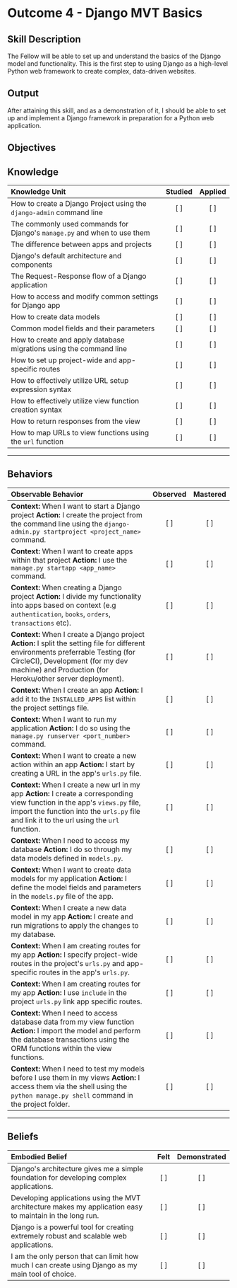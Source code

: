 # Outcome 4 - Django MVT Basics

**Skill Description**
----------
The Fellow will be able to set up and understand the basics of the Django model and functionality. This is the first step to using Django as a high-level Python web framework to create complex, data-driven websites.



**Output**
----------
After attaining this skill, and as a demonstration of it, I should be able to set up and implement a Django framework in preparation for a Python web application. 


**Objectives**
----------
## **Knowledge**


| Knowledge Unit   |      Studied      | Applied |
|:-------------|:------------------:|:--------:|
| How to create a Django Project using the `django-admin` command line | [ ] | [ ] |
| The commonly used commands for Django's `manage.py` and when to use them | [ ] | [ ] |
| The difference between apps and projects | [ ] | [ ] |
| Django's default architecture and components | [ ] | [ ] |
| The Request-Response flow of a Django application | [ ] | [ ] |
| How to access and modify common settings for Django app | [ ] | [ ] |
| How to create data models | [ ] | [ ] |
| Common model fields and their parameters | [ ] | [ ] |
| How to create and apply database migrations using the command line | [ ] | [ ] |
| How to set up project-wide and app-specific routes | [ ] | [ ] |
| How to effectively utilize URL setup expression syntax | [ ] | [ ] |
| How to effectively utilize view function creation syntax | [ ] | [ ] |
| How to return responses from the view | [ ] | [ ] |
| How to map URLs to view functions using the `url` function | [ ] | [ ] |


----------


## **Behaviors**

| Observable Behavior   |      Observed      | Mastered |
|:-------------|:------------------:|:--------:|
| **Context:** When I want to start a Django project **Action:** I create the project from the command line using the `django-admin.py startproject <project_name>` command. | [ ] | [ ] |
| **Context:** When I want to create apps within that project **Action:** I use the `manage.py startapp <app_name>` command. | [ ] | [ ] |
| **Context:** When creating a Django project **Action:** I divide my functionality into apps based on context (e.g `authentication`, `books`, `orders`, `transactions` etc). | [ ] | [ ] |
| **Context:** When I create a Django project **Action:** I split the setting file for different environments preferrable Testing (for CircleCI), Development (for my dev machine) and Production (for Heroku/other server deployment). | [ ] | [ ] |
| **Context:** When I create an app **Action:** I add it to the `INSTALLED_APPS` list within the project settings file. | [ ] | [ ] |
| **Context:** When I want to run my application **Action:** I do so using the `manage.py runserver <port_number>` command. | [ ] | [ ] |
| **Context:** When I want to create a new action within an app **Action:** I start by creating a URL in the app's `urls.py` file. | [ ] | [ ] |
| **Context:** When I create a new url in my app **Action:** I create a corresponding view function in the app's `views.py` file, import the function into the `urls.py` file and link it to the url using the `url` function. | [ ] | [ ] |
| **Context:** When I need to access my database **Action:** I do so through my data models defined in `models.py`. | [ ] | [ ] |
| **Context:** When I want to create data models for my application **Action:** I define the model fields and parameters in the `models.py` file of the app. | [ ] | [ ] |
| **Context:** When I create a new data model in my app **Action:** I create and run migrations to apply the changes to my database. | [ ] | [ ] |
| **Context:** When I am creating routes for my app **Action:** I specify project-wide routes in the project's `urls.py` and app-specific routes in the app's `urls.py`. | [ ] | [ ] |
| **Context:** When I am creating routes for my app **Action:** I use `include` in the project `urls.py` link app specific routes. | [ ] | [ ] |
| **Context:** When I need to access database data from my view function **Action:** I import the model and perform the database transactions using the ORM functions within the view functions. | [ ] | [ ] |
| **Context:** When I need to test my models before I use them in my views **Action:** I access them via the shell using the `python manage.py shell` command in the project folder. | [ ] | [ ] |



----------


## **Beliefs**


| Embodied Belief   |      Felt      | Demonstrated |
|:-------------|:------------------:|:--------:|
| Django's architecture gives me a simple foundation for developing complex applications. | [ ] | [ ]  |
| Developing applications using the MVT architecture makes my application easy to maintain in the long run. | [ ] | [ ]  |
| Django is a powerful tool for creating extremely robust and scalable web applications. | [ ] | [ ]  |
| I am the only person that can limit how much I can create using Django as my main tool of choice. | [ ] | [ ]  |

